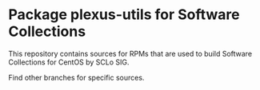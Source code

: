 # Package plexus-utils for Software Collections

This repository contains sources for RPMs that are used
to build Software Collections for CentOS by SCLo SIG.

Find other branches for specific sources.
